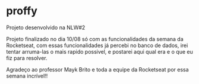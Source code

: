 # proffy
Projeto desenvolvido na NLW#2

Projeto finalizado no dia 10/08 só com as funcionalidades da semana da Rocketseat,
com essas funcionalidades já percebi  no banco de dados, irei tentar arruma-las o mais rapido possivel, e postarei aqui
qual era e o que eu fiz para resolver.


Agradeço ao professor Mayk Brito e toda a equipe da Rocketseat por essa semana incrível!!

